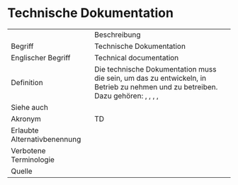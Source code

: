 # Technische Dokumentation


<link-summary rel="summary"/>
<card-summary rel="summary"/>
<web-summary rel="summary"/>


<table>
    <tr>
        <td></td>
        <td>Beschreibung</td>
    </tr>
    <tr>
        <td>Begriff</td>
        <td>Technische Dokumentation</td>
    </tr>
    <tr>
        <td>Englischer Begriff</td>
        <td>Technical documentation</td>
    </tr>
    <tr>
        <td>Definition</td>
        <td id="summary" >
            Die technische Dokumentation muss die <a href="Dokumentation-GE.md"></a>  sein,
            um das <a href="AdLer-System.md"></a> zu entwickeln, 
            in Betrieb zu nehmen und zu betreiben. 
            Dazu gehören: 
            <a href="Installationsanleitung-GE.md"></a> , 
            <a href="Wartungsdokumentation-GE.md"></a> , 
            <a href="Testdokumentation-GE.md"></a> , 
            <a href="Spezifikation-GE.md"></a> , 
        </td>
    </tr>  
    <tr>
        <td>Siehe auch</td>
        <td></td>
    </tr>
    <tr>
        <td>Akronym</td>
        <td>TD</td>
    </tr>
   <tr>
        <td>Erlaubte Alternativbenennung</td>
        <td></td>
    </tr>
   <tr>
        <td>Verbotene Terminologie</td>
        <td></td>
    </tr>
   <tr>
        <td>Quelle</td>
        <td></td>
    </tr>
</table>

